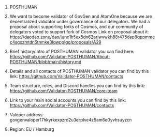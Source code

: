 1. POSTHUMAN

2. We want to become validator of GovGen and AtomOne because we are decentralized validator under governance of our delegators. We had a proposal about supporting forks of Cosmos, and our community of delegators voted to support fork of Cosmos 
Link on proposal about it: https://daodao.zone/dao/juno1h5ex5dn62arjwvwkh88r475dap8qppmmec4sgxzmtdn5tnmke3lqwpplgg/proposals/A29

3. Brief history/Intro of POSTHUMAN validator  you can find here: https://github.com/Validator-POSTHUMAN/About-POSTHUMAN/blob/main/history.md

4. Details and all contacts of POSTHUMAN validator you can find by this link: https://github.com/Validator-POSTHUMAN/contacts 

5. Team structure, roles, and Discord handles you can find by this link: https://github.com/Validator-POSTHUMAN/core-team

6. Link to your main social accounts you can find by this link: https://github.com/Validator-POSTHUMAN/contacts 

7. Valoper address: govgenvaloper17hkyrkexpzrd2u3erplve4z5am6e0yvhsuyzcn

8. Region: EU / Hamburg

